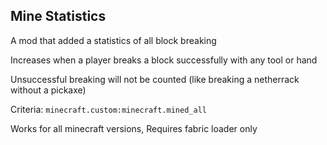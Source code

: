 ## Mine Statistics

A mod that added a statistics of all block breaking

Increases when a player breaks a block successfully with any tool or hand

Unsuccessful breaking will not be counted (like breaking a netherrack without a pickaxe)

Criteria: `minecraft.custom:minecraft.mined_all`

Works for all minecraft versions, Requires fabric loader only
